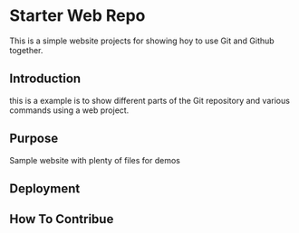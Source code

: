 # Starter Web Repo

This is a simple website projects for showing hoy to use Git and Github together. 

## Introduction

this is a example is to show different parts of the Git repository and various commands using a web project. 

## Purpose

Sample website with plenty of files for demos

## Deployment

## How To Contribue